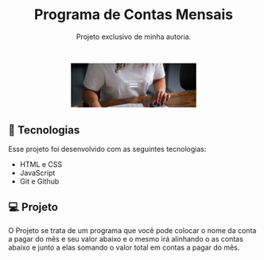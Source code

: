 <h1 align="center"> Programa de Contas Mensais </h1>

<p align="center">
Projeto exclusivo de minha autoria.
</p>

<br>

<p align="center">
  <img alt="Página inicial" src="./images/bg-readme.png" width="50%">
</p>

## 🚀 Tecnologias

Esse projeto foi desenvolvido com as seguintes tecnologias:

- HTML e CSS
- JavaScript
- Git e Github

## 💻 Projeto

O Projeto se trata de um programa que você pode colocar o nome da conta a pagar do mês e seu valor abaixo e o mesmo irá alinhando o as contas abaixo e junto a elas somando o valor total em contas a pagar do mês.